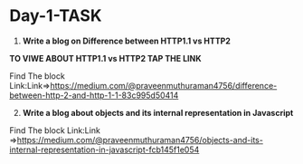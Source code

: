 # Day-1-TASK

1. **Write a blog on Difference between HTTP1.1 vs HTTP2**
  
**TO VIWE ABOUT HTTP1.1 vs HTTP2 TAP THE LINK**

Find The block Link:Link=>https://medium.com/@praveenmuthuraman4756/difference-between-http-2-and-http-1-1-83c995d50414

2. **Write a blog about objects and its internal representation in Javascript**

Find The block Link:Link =>https://medium.com/@praveenmuthuraman4756/objects-and-its-internal-representation-in-javascript-fcb145f1e054
